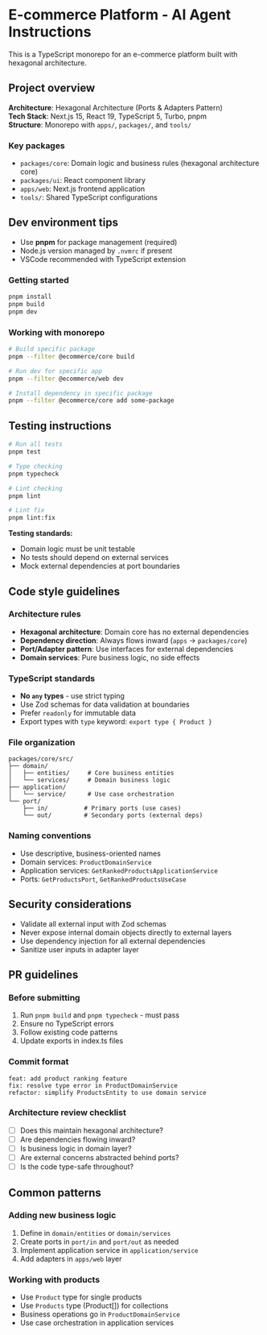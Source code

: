# E-commerce Platform - AI Agent Instructions

This is a TypeScript monorepo for an e-commerce platform built with hexagonal architecture.

## Project overview

**Architecture**: Hexagonal Architecture (Ports & Adapters Pattern)  
**Tech Stack**: Next.js 15, React 19, TypeScript 5, Turbo, pnpm  
**Structure**: Monorepo with `apps/`, `packages/`, and `tools/`

### Key packages
- `packages/core`: Domain logic and business rules (hexagonal architecture core)
- `packages/ui`: React component library
- `apps/web`: Next.js frontend application
- `tools/`: Shared TypeScript configurations

## Dev environment tips

- Use **pnpm** for package management (required)
- Node.js version managed by `.nvmrc` if present
- VSCode recommended with TypeScript extension

### Getting started
```bash
pnpm install
pnpm build
pnpm dev
```

### Working with monorepo
```bash
# Build specific package
pnpm --filter @ecommerce/core build

# Run dev for specific app
pnpm --filter @ecommerce/web dev

# Install dependency in specific package
pnpm --filter @ecommerce/core add some-package
```

## Testing instructions

```bash
# Run all tests
pnpm test

# Type checking
pnpm typecheck

# Lint checking
pnpm lint

# Lint fix
pnpm lint:fix
```

**Testing standards:**
- Domain logic must be unit testable
- No tests should depend on external services
- Mock external dependencies at port boundaries

## Code style guidelines

### Architecture rules
- **Hexagonal architecture**: Domain core has no external dependencies
- **Dependency direction**: Always flows inward (`apps` → `packages/core`)
- **Port/Adapter pattern**: Use interfaces for external dependencies
- **Domain services**: Pure business logic, no side effects

### TypeScript standards
- **No `any` types** - use strict typing
- Use Zod schemas for data validation at boundaries
- Prefer `readonly` for immutable data
- Export types with `type` keyword: `export type { Product }`

### File organization
```
packages/core/src/
├── domain/
│   ├── entities/     # Core business entities
│   └── services/     # Domain business logic
├── application/
│   └── service/      # Use case orchestration
└── port/
    ├── in/          # Primary ports (use cases)
    └── out/         # Secondary ports (external deps)
```

### Naming conventions
- Use descriptive, business-oriented names
- Domain services: `ProductDomainService`
- Application services: `GetRankedProductsApplicationService`
- Ports: `GetProductsPort`, `GetRankedProductsUseCase`

## Security considerations

- Validate all external input with Zod schemas
- Never expose internal domain objects directly to external layers
- Use dependency injection for all external dependencies
- Sanitize user inputs in adapter layer

## PR guidelines

### Before submitting
1. Run `pnpm build` and `pnpm typecheck` - must pass
2. Ensure no TypeScript errors
3. Follow existing code patterns
4. Update exports in index.ts files

### Commit format
```
feat: add product ranking feature
fix: resolve type error in ProductDomainService
refactor: simplify ProductsEntity to use domain service
```

### Architecture review checklist
- [ ] Does this maintain hexagonal architecture?
- [ ] Are dependencies flowing inward?
- [ ] Is business logic in domain layer?
- [ ] Are external concerns abstracted behind ports?
- [ ] Is the code type-safe throughout?

## Common patterns

### Adding new business logic
1. Define in `domain/entities` or `domain/services`
2. Create ports in `port/in` and `port/out` as needed
3. Implement application service in `application/service`
4. Add adapters in `apps/web` layer

### Working with products
- Use `Product` type for single products
- Use `Products` type (Product[]) for collections
- Business operations go in `ProductDomainService`
- Use case orchestration in application services